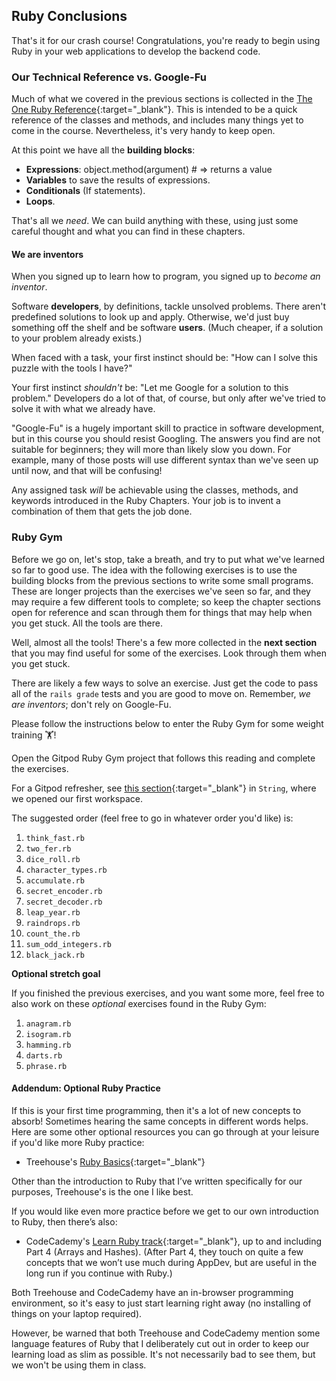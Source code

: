 ## Ruby Conclusions

That's it for our crash course! Congratulations, you're ready to begin using Ruby in your web applications to develop the backend code.

### Our Technical Reference vs. Google-Fu

Much of what we covered in the previous sections is collected in the [The One Ruby Reference](https://chapters.firstdraft.com/chapters/774){:target="_blank"}. This is intended to be a quick reference of the classes and methods, and includes many things yet to come in the course. Nevertheless, it's very handy to keep open.

At this point we have all the **building blocks**:

  - **Expressions**: object.method(argument) # => returns a value
  - **Variables** to save the results of expressions.
  - **Conditionals** (If statements).
  - **Loops**.

That's all we _need_. We can build anything with these, using just some careful thought and what you can find in these chapters.

#### We are inventors 

When you signed up to learn how to program, you signed up to _become an inventor_.

Software **developers**, by definitions, tackle unsolved problems. There aren't predefined solutions to look up and apply. Otherwise, we'd just buy something off the shelf and be software **users**. (Much cheaper, if a solution to your problem already exists.)

When faced with a task, your first instinct should be: "How can I solve this puzzle with the tools I have?"

Your first instinct _shouldn't_ be: "Let me Google for a solution to this problem." Developers do a lot of that, of course, but only after we've tried to solve it with what we already have.

"Google-Fu" is a hugely important skill to practice in software development, but in this course you should resist Googling. The answers you find are not suitable for beginners; they will more than likely slow you down. For example, many of those posts will use different syntax than we've seen up until now, and that will be confusing!

Any assigned task _will_ be achievable using the classes, methods, and keywords introduced in the Ruby Chapters. Your job is to invent a combination of them that gets the job done.

### Ruby Gym

Before we go on, let's stop, take a breath, and try to put what we've learned so far to good use. The idea with the following exercises is to use the building blocks from the previous sections to write some small programs. These are longer projects than the exercises we've seen so far, and they may require a few different tools to complete; so keep the chapter sections open for reference and scan through them for things that may help when you get stuck. All the tools are there.

Well, almost all the tools! There's a few more collected in the **next section** that you may find useful for some of the exercises. Look through them when you get stuck.

There are likely a few ways to solve an exercise. Just get the code to pass all of the `rails grade` tests and you are good to move on. Remember, _we are inventors_; don't rely on Google-Fu.

Please follow the instructions below to enter the Ruby Gym for some weight training 🏋️!

<div class="proj" markdown="1">

  Open the Gitpod Ruby Gym project that follows this reading and complete the exercises.

  For a Gitpod refresher, see [this section](https://learn.firstdraft.com/lessons/9#start-the-gitpod-project){:target="_blank"} in `String`, where we opened our first workspace.

  The suggested order (feel free to go in whatever order you'd like) is:

  1. `think_fast.rb`
  1. `two_fer.rb`
  1. `dice_roll.rb`
  1. `character_types.rb`
  1. `accumulate.rb`
  1. `secret_encoder.rb`
  1. `secret_decoder.rb`
  1. `leap_year.rb`
  1. `raindrops.rb`
  1. `count_the.rb`
  1. `sum_odd_integers.rb`
  1. `black_jack.rb`
</div>

<div class="proj" markdown="1">

  **Optional stretch goal**

  If you finished the previous exercises, and you want some more, feel free to also work on these _optional_ exercises found in the Ruby Gym:

  1. `anagram.rb`
  1. `isogram.rb`
  1. `hamming.rb`
  1. `darts.rb`
  1. `phrase.rb`
</div>


#### Addendum: Optional Ruby Practice 

If this is your first time programming, then it's a lot of new concepts to absorb! Sometimes hearing the same concepts in different words helps. Here are some other optional resources you can go through at your leisure if you'd like more Ruby practice:

  - Treehouse's [Ruby Basics](https://teamtreehouse.com/library/ruby-basics-2){:target="_blank"}

Other than the introduction to Ruby that I’ve written specifically for our purposes, Treehouse's is the one I like best.

If you would like even more practice before we get to our own introduction to Ruby, then there’s also:

  - CodeCademy's [Learn Ruby track](https://www.codecademy.com/learn/learn-ruby){:target="_blank"}, up to and including Part 4 (Arrays and Hashes). (After Part 4, they touch on quite a few concepts that we won’t use much during AppDev, but are useful in the long run if you continue with Ruby.)

Both Treehouse and CodeCademy have an in-browser programming environment, so it's easy to just start learning right away (no installing of things on your laptop required).

However, be warned that both Treehouse and CodeCademy mention some language features of Ruby that I deliberately cut out in order to keep our learning load as slim as possible. It's not necessarily bad to see them, but we won't be using them in class.